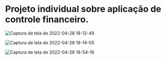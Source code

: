 # Projeto individual sobre aplicação de controle financeiro.

![Captura de tela de 2022-04-28 18-12-49](https://user-images.githubusercontent.com/42509240/165853423-f695fbff-cb64-463a-80c1-7db875d106ca.png)

![Captura de tela de 2022-04-28 18-14-05](https://user-images.githubusercontent.com/42509240/165853763-163cc42b-291e-4c40-9db5-575be670c8d6.png)

![Captura de tela de 2022-04-28 18-54-16](https://user-images.githubusercontent.com/42509240/165854261-e224c6a0-ff53-4ae8-94a5-fc6463830610.png)

